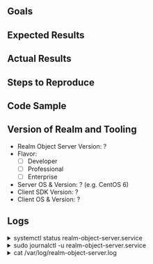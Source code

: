 <!---

Questions: If you have questions about how to use Realm, please ask on
StackOverflow: http://stackoverflow.com/questions/ask?tags=realm
We monitor the `realm` tag.

Feature Request: Just fill in the first two sections below.

Bugs: To help you as fast as possible with an issue please describe your issue
and the steps you have taken to reproduce it in as much detail as possible.

-Thanks for helping us help you! :-)
-->

## Goals

<!--- What are you trying to achieve? -->

## Expected Results

<!--- What did you expect to happen? -->

## Actual Results

<!--- What happened instead? -->
<!--- e.g. the stack trace of a crash -->

## Steps to Reproduce

<!--- What are steps we can follow to reproduce this issue? -->

## Code Sample

<!---
Please provide a code sample or test case that highlights the issue.
If relevant, include your model definitions.
For larger code samples, links to external gists/repositories are preferred.
Alternatively, you can share information confidentially via email at help@realm.io.
Full projects that we can compile and run ourselves are ideal!
-->

## Version of Realm and Tooling

- Realm Object Server Version: ?
- Flavor:
  - [ ] Developer
  - [ ] Professional
  - [ ] Enterprise
- Server OS & Version: ? (e.g. CentOS 6)
- Client SDK Version: ?
- Client OS & Version: ?

## Logs

<!--- Please provide the output of the following commands on the (Linux) server: -->

<details>
  <summary>systemctl status realm-object-server.service</summary>
  <code>
    Paste output here
  </code>
</details>

<details>
  <summary>sudo journalctl -u realm-object-server.service</summary>
  <code>
    Paste output here
  </code>
</details>

<details>
  <summary>cat /var/log/realm-object-server.log</summary>
  <code>
    Paste output here
  </code>
</details>
